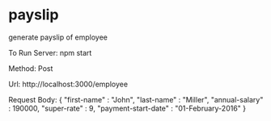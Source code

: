 # payslip
generate payslip of employee

To Run Server: npm start

Method: Post

Url: http://localhost:3000/employee

Request Body: 
{
  "first-name" : "John",
  "last-name" : "Miller",
  "annual-salary" : 190000,
  "super-rate" : 9,
  "payment-start-date" : "01-February-2016"
}